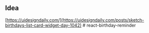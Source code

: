## Idea

[https://uidesigndaily.com/](https://uidesigndaily.com/posts/sketch-birthdays-list-card-widget-day-1042)
#   r e a c t - b i r t h d a y - r e m i n d e r  
 